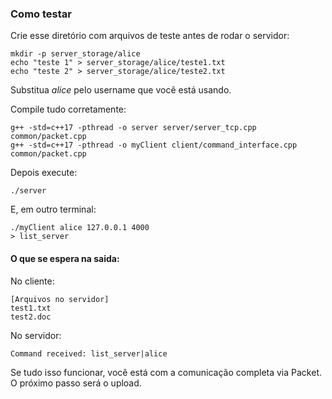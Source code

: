 ### Como testar
Crie esse diretório com arquivos de teste antes de rodar o servidor:
```
mkdir -p server_storage/alice
echo "teste 1" > server_storage/alice/teste1.txt
echo "teste 2" > server_storage/alice/teste2.txt
```
Substitua _alice_ pelo username que você está usando.

Compile tudo corretamente:
````
g++ -std=c++17 -pthread -o server server/server_tcp.cpp common/packet.cpp
g++ -std=c++17 -pthread -o myClient client/command_interface.cpp common/packet.cpp
````
Depois execute:
```
./server
```

E, em outro terminal:
````
./myClient alice 127.0.0.1 4000
> list_server
````

#### O que se espera na saida:
No cliente:
````
[Arquivos no servidor]
test1.txt
test2.doc
`````
No servidor:
````
Command received: list_server|alice
````

Se tudo isso funcionar, você está com a comunicação completa via Packet. O próximo passo será o upload.

